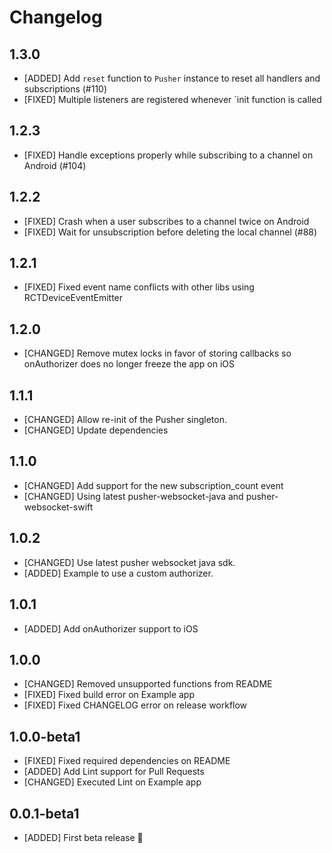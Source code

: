 # Changelog

## 1.3.0

* [ADDED] Add `reset` function to `Pusher` instance to reset all handlers and subscriptions (#110)
* [FIXED] Multiple listeners are registered whenever `init function is called

## 1.2.3

* [FIXED] Handle exceptions properly while subscribing to a channel on Android (#104)

## 1.2.2

* [FIXED] Crash when a user subscribes to a channel twice on Android
* [FIXED] Wait for unsubscription before deleting the local channel (#88)

## 1.2.1

* [FIXED] Fixed event name conflicts with other libs using RCTDeviceEventEmitter

## 1.2.0

* [CHANGED] Remove mutex locks in favor of storing callbacks so onAuthorizer does no longer freeze the app on iOS

## 1.1.1

* [CHANGED] Allow re-init of the Pusher singleton.
* [CHANGED] Update dependencies

## 1.1.0

* [CHANGED] Add support for the new subscription_count event
* [CHANGED] Using latest pusher-websocket-java and pusher-websocket-swift

## 1.0.2

* [CHANGED] Use latest pusher websocket java sdk.
* [ADDED] Example to use a custom authorizer.

## 1.0.1

* [ADDED] Add onAuthorizer support to iOS

## 1.0.0

* [CHANGED] Removed unsupported functions from README
* [FIXED] Fixed build error on Example app
* [FIXED] Fixed CHANGELOG error on release workflow

## 1.0.0-beta1

* [FIXED] Fixed required dependencies on README
* [ADDED] Add Lint support for Pull Requests
* [CHANGED] Executed Lint on Example app

## 0.0.1-beta1

* [ADDED] First beta release 🥳
